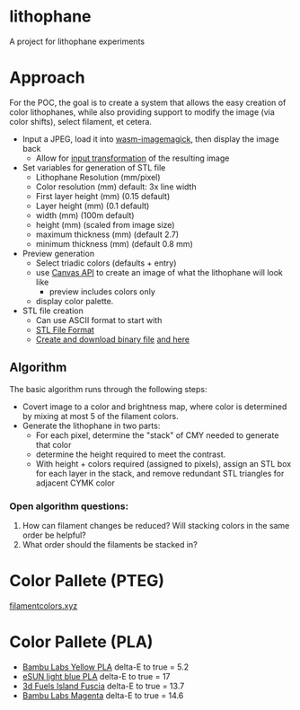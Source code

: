 # lithophane
A project for lithophane experiments


# Approach 

For the POC, the goal is to create a system that allows the easy creation of color lithophanes, while also providing support to modify the image (via color shifts), select filament, et cetera.

- Input a JPEG, load it into [wasm-imagemagick](https://github.com/KnicKnic/WASM-ImageMagick?tab=readme-ov-file), then display the image back
    - Allow for [input transformation](https://imagemagick.org/Usage/color_mods/) of the resulting image
- Set variables for generation of STL file
    - Lithophane Resolution (mm/pixel)
    - Color resolution (mm) default: 3x line width
    - First layer height (mm) (0.15 default)
    - Layer height (mm) (0.1 default)
    - width (mm) (100m default)
    - height (mm) (scaled from image size)
    - maximum thickness (mm) (default 2.7)
    - minimum thickness (mm) (default 0.8 mm)
- Preview generation
    - Select triadic colors (defaults + entry)
    - use [Canvas API](https://developer.mozilla.org/en-US/docs/Web/API/Canvas_API) to create an image of what the lithophane will look like
        - preview includes colors only
    - display color palette.
- STL file creation
    - Can use ASCII format to start with
    - [STL File Format](https://www.fabbers.com/tech/STL_Format?ref=danbscott.ghost.io)
    - [Create and download binary file](https://stackoverflow.com/questions/3665115/how-to-create-a-file-in-memory-for-user-to-download-but-not-through-server) [and here](https://stackoverflow.com/questions/67807214/arraybuffer-to-binary-image-file)

## Algorithm

The basic algorithm runs through the following steps:
- Covert image to a color and brightness map, where color is determined by mixing at most 5 of the filament colors.
- Generate the lithophane in two parts:
    - For each pixel, determine the "stack" of CMY needed to generate that color
    - determine the height required to meet the contrast.
    - With height + colors required (assigned to pixels), assign an STL box for each layer in the stack, and remove redundant STL triangles for adjacent CYMK color

### Open algorithm questions:
1) How can filament changes be reduced? Will stacking colors in the same order be helpful?
2) What order should the filaments be stacked in?

# Color Pallete (PTEG)
[filamentcolors.xyz](https://filamentcolors.xyz/swatch/esun-solid-yellow-wo-fan-petg-1068/)

# Color Pallete (PLA)
- [Bambu Labs Yellow PLA](https://filamentcolors.xyz/swatch/bambu-lab-yellow-pla-1974/) delta-E to true = 5.2
- [eSUN light blue PLA](https://filamentcolors.xyz/swatch/esun-light-blue-pla-1258/)  delta-E to true = 17
- [3d Fuels Island Fuscia](https://filamentcolors.xyz/swatch/3d-fuel-island-fuchsia-pla-117/) delta-E to true = 13.7
- [Bambu Labs Magenta](https://filamentcolors.xyz/swatch/bambu-lab-magenta-pla-1969/) delta-E to true = 14.6

